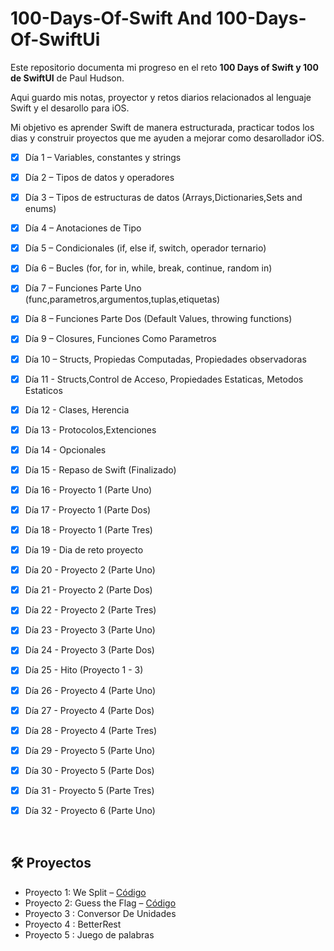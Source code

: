 # 100-Days-Of-Swift And 100-Days-Of-SwiftUi
Este repositorio documenta mi progreso en el reto **100 Days of Swift y 100 de SwiftUI** de Paul Hudson.

Aqui guardo mis notas, proyector y retos diarios relacionados al lenguaje Swift y el desarollo para iOS.

Mi objetivo es aprender Swift de manera estructurada, practicar todos los dias y construir proyectos que me
ayuden a mejorar como desarollador iOS.

- [x] Día 1 – Variables, constantes y strings
- [x] Día 2 – Tipos de datos y operadores 
- [x] Día 3 – Tipos de estructuras de datos (Arrays,Dictionaries,Sets and enums)
- [x] Día 4 – Anotaciones de Tipo
- [x] Día 5 – Condicionales (if, else if, switch, operador ternario)
- [x] Día 6 – Bucles (for, for in, while, break, continue, random in)
- [x] Día 7 – Funciones Parte Uno (func,parametros,argumentos,tuplas,etiquetas)
- [x] Día 8 – Funciones Parte Dos (Default Values, throwing functions)
- [x] Día 9 – Closures, Funciones Como Parametros
- [x] Día 10 – Structs, Propiedas Computadas, Propiedades observadoras
- [x] Día 11 - Structs,Control de Acceso, Propiedades Estaticas, Metodos Estaticos
- [x] Día 12 - Clases, Herencia
- [x] Día 13 - Protocolos,Extenciones
- [x] Día 14 - Opcionales
- [x] Día 15 - Repaso de Swift (Finalizado)
- [x] Día 16 - Proyecto 1 (Parte Uno)
- [x] Día 17 - Proyecto 1 (Parte Dos)
- [x] Día 18 - Proyecto 1 (Parte Tres)
- [x] Día 19 - Dia de reto proyecto
- [x] Día 20 - Proyecto 2 (Parte Uno)
- [x] Día 21 - Proyecto 2 (Parte Dos)
- [x] Día 22 - Proyecto 2 (Parte Tres)
- [x] Día 23 - Proyecto 3 (Parte Uno)
- [x] Día 24 - Proyecto 3 (Parte Dos)
- [x] Día 25 - Hito (Proyecto 1 - 3)
- [x] Día 26 - Proyecto 4 (Parte Uno)
- [x] Día 27 - Proyecto 4 (Parte Dos)
- [x] Día 28 - Proyecto 4 (Parte Tres)
- [x] Día 29 - Proyecto 5 (Parte Uno)
- [x] Día 30 - Proyecto 5 (Parte Dos)
- [x] Día 31 - Proyecto 5 (Parte Tres)
- [x] Día 32 - Proyecto 6 (Parte Uno)





 

 




## 🛠️ Proyectos

- Proyecto 1: We Split – [Código](./Project1-WeSplit)  
- Proyecto 2: Guess the Flag – [Código](./Project2-GuessTheFlag)  
- Proyecto 3 : Conversor De Unidades
- Proyecto 4 : BetterRest
- Proyecto 5 : Juego de palabras


